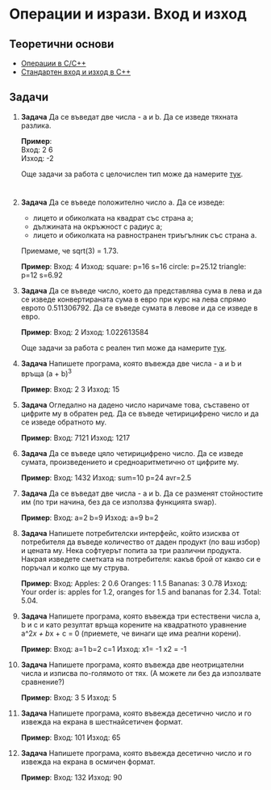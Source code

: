 # Операции и изрази. Вход и изход


## Теоретични основи

 - [Операции в C/C++](https://www.geeksforgeeks.org/operators-c-c/)
 - [Стандартен вход и изход в C++](https://www.tutorialspoint.com/cplusplus/cpp_basic_input_output.htm)

## Задачи

1. **Задача** Да се въведат две числа - а и b. Да се изведе тяхната разлика.

	**Пример**:<br>
	Вход: 2 6<br>
	Изход: -2

	Още задачи за работа с целочислен тип може да намерите [тук](https://programist.alle.bg/zada4i/zada4i-tema2/).

#
	
2. **Задача**  Да се въведе положително число а. Да се изведе:
   - лицето и обиколката на квадрат със страна а;
   - дължината на окръжност с радиус а;
   - лицето и обиколката на равностранен триъгълник със страна а.
  
    Приемаме, че sqrt(3) = 1.73.
    
    **Пример**:
    Вход: 4
    Изход:
    square: p=16 s=16
    circle: p=25.12
    triangle: p=12 s=6.92

3. **Задача** Да се въведе число, което да представлява сума в лева и да се изведе конвертираната сума в евро при курс на лева спрямо еврото 0.511306792. Да се въведе сумата в левове и да се изведе в евро.

	**Пример**:
	Вход: 2
	Изход: 1.022613584

	Още задачи за работа с реален тип може да намерите [тук](https://programist.alle.bg/zada4i/double/).

4. **Задача** Напишете програма, която въвежда две числа - a и b и връща (a + b)<sup>3</sup>

	**Пример**:
	Вход: 2 3
	Изход: 15

5. **Задача** Огледално на дадено число наричаме това, съставено от цифрите му в обратен ред. Да се въведе четирицифрено число и да се изведе обратното му.

    **Пример**:
    Вход: 7121
    Изход: 1217

6. **Задача** Да се въведе цяло четирицифрено число. Да се изведе сумата, произведението и средноаритметично от цифрите му.

	**Пример**:
	Вход: 1432
	Изход: sum=10 p=24 avr=2.5

7.  **Задача** Да се въведат две числа - а и b. Да се разменят стойностите им (по три начина, без да се използва функцията swap).

	**Пример**:
	Вход:
	a=2
	b=9
	Изход:
	a=9 b=2

8. **Задача** Напишете потребителски интерфейс, който изисква от потребителя да въведе количество от даден продукт (по ваш избор) и цената му. Нека софтуерът попита за три различни продукта. Накрая изведете сметката на потребителя: какъв брой от какво си е поръчал и колко ще му струва.

	**Пример**:
	Вход:
	Apples: 2 0.6
	Oranges: 1 1.5
	Bananas: 3 0.78
	Изход: Your order is: apples for 1.2, oranges for 1.5 and bananas for 2.34. Total: 5.04.

9. **Задача** Напишете програма, която въвежда три естествени числа a, b и c и като резултат връща корените на квадратното уравнение a^2*x + b*x + c = 0 (приемете, че винаги ще има реални корени).
 
	**Пример**:
	Вход: 
	a=1 
	b=2 
	c=1
	Изход:
	x1= -1
	x2 = -1

10. **Задача** Напишете програма, която въвежда две неотрицателни числа и изписва по-голямото от тях. (А можете ли без да изпозлвате сравнение?)
	
	**Пример**:
	Вход: 3 5
	Изход: 5

 11. **Задача** Напишете програма, която въвежда десетично число и го извежда на екрана в шестнайсетичен формат.

	  **Пример**:
	Вход: 101
	Изход: 65
  
 12. **Задача** Напишете програма, която въвежда десетично число и го извежда на екрана в осмичен формат.

	  **Пример**:
	Вход: 132
	Изход: 90
